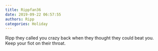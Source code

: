 ```yaml
---
title: Rippfan36
date: 2019-09-22 06:57:55
authors: Ripp
categories: Holiday
---
```


 Ripp they called you crazy back when they thought they could beat you. Keep your fiot on their throat.